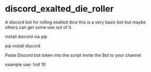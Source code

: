 # discord_exalted_die_roller
A discord bot for rolling exalted dice
this is a very basic bot but maybe others can get some use out of it.

install discord via pip

pip install discord

Paste Discord bot token into the script
Invite the Bot to your channel

example use:
!roll 10 



